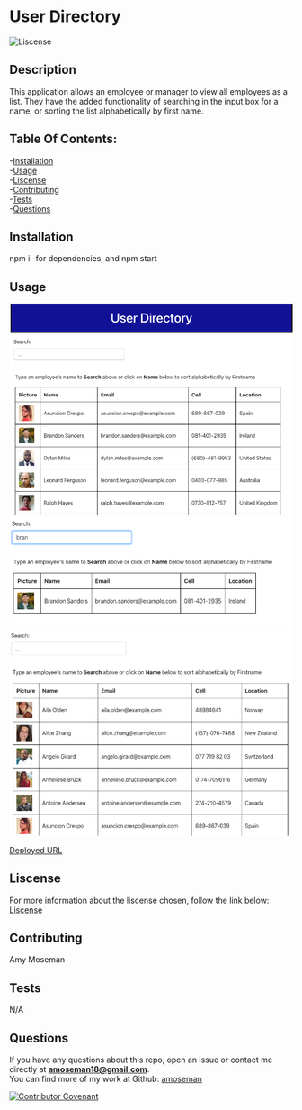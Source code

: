 # User Directory

![Liscense](https://img.shields.io/badge/license-MIT-blue.svg)

## Description

This application allows an employee or manager to view all employees as a list. They have the added functionality of searching in the input box for a name, or sorting the list alphabetically by first name.

## Table Of Contents:

-[Installation](#Installation) </br> -[Usage](#Usage) </br> -[Liscense](#Liscense) </br> -[Contributing](#Contributing) </br> -[Tests](#Tests) </br> -[Questions](#Questions)

## Installation

npm i -for dependencies, and npm start

## Usage

 <img src="./src/assets/userDirect.png">
 <img src="./src/assets/userDirect2.png">
 <img src="./src/assets/userDirect3.png">

[Deployed URL](https://github.com/amoseman1/react_user_directory/tree/master/.)

## Liscense

For more information about the liscense chosen, follow the link below:
[Liscense](https://opensource.org/liscenses/MIT)

## Contributing

Amy Moseman

## Tests

N/A

## Questions

If you have any questions about this repo, open an issue or contact me directly at **amoseman18@gmail.com**. </br>
You can find more of my work at Github: [amoseman](https://github.com/amoseman/)

[![Contributor Covenant](https://img.shields.io/badge/Contributor%20Covenant-v2.0%20adopted-ff69b4.svg)](code_of_conduct.md)
